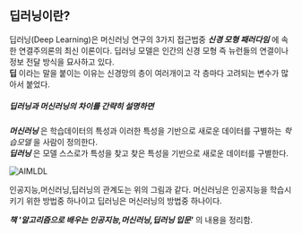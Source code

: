 ## 딥러닝이란?

딥러닝(Deep Learning)은 머신러닝 연구의 3가지 접근법중 ___신경 모형 패러다임___ 에 속한 연결주의론의 최신 이론이다. 딥러닝 모델은 인간의 신경 모형 즉 뉴런들의 연결이나 정보 전달 방식을 묘사하고 있다.  
__딥__ 이라는 말을 붙이는 이유는 신경망의 층이 여러개이고 각 층마다 고려되는 변수가 많아서 붙었다.   
##### 딥러닝과 머신러닝의 차이를 간략히 설명하면  
___머신러닝___ 은 학습데이터의 특성과 이러한 특성을 기반으로 새로운 데이터를 구별하는 _학습모델_ 을 사람이 정의한다.  
___딥러닝___ 은 모델 스스로가 특성을 찾고 찾은 특성을 기반으로 새로운 데이터를 구별한다. 

![AIMLDL](https://images2.imgbox.com/5a/77/P9SadRfO_o.png)  

인공지능,머신러닝,딥러닝의 관계도는 위의 그림과 같다. 머신러닝은 인공지능을 학습시키기 위한 방법중 하나이고 딥러닝은 머신러닝의 방법중 하나이다.  

___책 '알고리즘으로 배우는 인공지능,머신러닝,딥러닝 입문'___ 의 내용을 정리함.